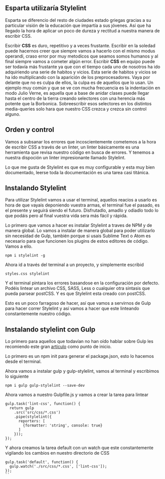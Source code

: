 ## Esparta utilizaría Stylelint

Esparta se diferencio del resto de ciudades estado griegas gracias a su particular visión de la educación que impartía a sus jóvenes. Así que ha llegado la hora de aplicar un poco de dureza y rectitud a nuestra manera de escribir CSS. 

Escribir **CSS** es duro, repetitivo y a veces frustante. Escribir en la soledad puede hacernos creer que siempre vamos a hacerlo con el mismo modus operandi, craso error por muy metodicos que seamos somos humanos y al final siempre vamos a cometer algún error. Escribir **CSS** en equipo puede ser todavía más frustante ya que con el tiempo cada uno de nosotros ha ido adquiriendo una serie de habitos y vicios. Esta serie de habitos y vicios se ha ido multiplicando con la aparición de los preprocesadores. Vaya por delante que no es culpa de ellos, la culpa es de aquellos que lo usan. Un ejemplo muy común y que se ve con mucha frecuencia es la indentación en modo Julio Verne, es aquella que a base de anidar clases puede llegar hasta el centro de la tierra creando selectores con una herencia más potente que la Borbonica. Sobreescribir esos selectores en los distintos media-queries solo hara que nuestro CSS crezca y crezca sin control alguno.

## Orden y control

Vamos a subsanar los errores que incoscientemente cometemos a la hora de escribir CSS a través de un linter, un linter básicamente es una herramienta que revisa nuestro código en busca de errores. Y tenemos a nuestra dispoción un linter impresionante llamado Stylelint.

Lo que me gusta de Stylelint es que es muy configurable y esta muy bien documentado, leerse toda la documentación es una tarea casi titánica.

## Instalando Stylelint

Para utilizar Stylelint vamos a usar el terminal, aquellos reacios a usarlo es hora de que vayais deponiendo vuestra armas, el terminal fue el pasado, es el presente y seguirá siendo el futuro. Disfrutadlo, amadlo y odiadlo todo lo que podáis pero al final vuestra vida sera más fácil y rápida. 

Lo primero que vamos a hacer es instalar Stylelint a traves de NPM y de manera global. Lo vamos a instalar de manera global para poder utilizarlo sin necesidad de Gulp, también porque si usais Sublime Text o Atom es necesario para que funcionen los plugins de estos editores de código. Vamos a ello.

```
npm i stylelint -g
```

Ahora id a través del terminal a un proyecto, y simplemente escribid

```
styles.css stylelint
```

Y el terminal pintara los errores basandose en la configuración por defecto. Podéis lintear un archivo CSS, SASS, Less o cualquier otra sintasis que pueda parsear postCSS. Y es que Stylelint esta creado con postCSS.

Esto es un poco farragoso de hacer, así que vamos a servirnos de Gulp para hacer correr Stylelint y así vamos a hacer que este linteando constantemente nuestro código.

## Instalando stylelint con Gulp

Lo primero para aquellos que todavían no han oído hablar sobre Gulp les recomiendo este gran [artículo]() como punto de inicio.

Lo primero es un npm init para generar el package.json, esto lo hacemos desde el terminal.

Ahora vamos a instalar gulp y gulp-stylelint, vamos al terminal y escribimos lo siguiente

```
npm i gulp gulp-stylelint --save-dev
```

Ahora vamos a nuestro Gulpfile.js y vamos a crear la tarea para lintear

```
gulp.task('lint-css', function() {
  return gulp
    .src('src/css/*.css')
    .pipe(stylelint({
      reporters: [
        {formatter: 'string', console: true}
      ]
    }));
});
```

Y ahora creamos la tarea default con un watch que este constantemente vigilando los cambios en nuestro directorio de CSS

```
gulp.task('default', function() {
  gulp.watch('./src/css/*.css', ['lint-css']);
});
``




